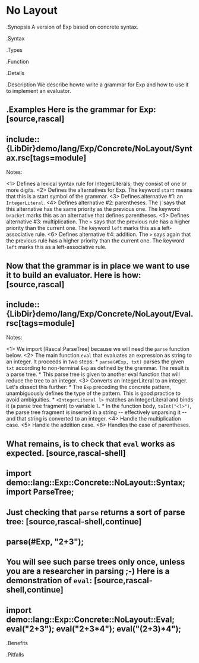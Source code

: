 # No Layout

.Synopsis
A version of Exp based on concrete syntax.

.Syntax

.Types

.Function

.Details

.Description
We describe howto write a grammar for Exp and how to use it to implement an evaluator.


.Examples
Here is the grammar for Exp:
[source,rascal]
----
include::{LibDir}demo/lang/Exp/Concrete/NoLayout/Syntax.rsc[tags=module]
----

Notes:

<1> Defines a lexical syntax rule for IntegerLiterals; they consist of one or more digits.
<2> Defines the alternatives for Exp. The keyword `start` means that this is a start symbol of the grammar.
<3> Defines alternative #1: an `IntegerLiteral`.
<4> Defines alternative #2: parentheses. The `|` says that this alternative has the same priority as the previous one.
    The keyword `bracket` marks this as an alternative that defines parentheses.
<5> Defines alternative #3: multiplication. The `>` says that the previous rule has a higher priority than the current one.
    The keyword `left` marks this as a left-associative rule.
<6> Defines alternative #4: addition. The `>` says again that the previous rule has a higher priority than the current one.
    The keyword `left` marks this as a left-associative rule.


Now that the grammar is in place we want to use it to build an evaluator. Here is how:
[source,rascal]
----
include::{LibDir}demo/lang/Exp/Concrete/NoLayout/Eval.rsc[tags=module]
----

Notes:

<1> We import [Rascal:ParseTree] because we will need the `parse` function below.
<2> The main function `eval` that evaluates an expression as string to an integer. It proceeds in two steps:
    *  `parse(#Exp, txt)` parses the given `txt` according to non-terminal `Exp` as defined by the grammar.
        The result is a parse tree.
    *  This parse tree is given to another eval function that will reduce the tree to an integer.
<3> Converts an IntegerLiteral to an integer. Let's dissect this further:
    *  The `Exp` preceding the concrete pattern, unambiguously defines the type of the pattern.
        This is good practice to avoid ambiguities.
    *  `<IntegerLiteral l>` matches an IntegerLiteral and binds it (a parse tree fragment) to variable `l`.
    *  In the function body, `toInt("<l>")`, the parse tree fragment is inserted in a string -- effectively unparsing it --
        and that string is converted to an integer.
<4> Handle the multiplication case.
<5> Handle the addition case.
<6> Handles the case of parentheses.


What remains, is to check that `eval` works as expected.
[source,rascal-shell]
----
import demo::lang::Exp::Concrete::NoLayout::Syntax;
import ParseTree;
----
Just checking that `parse` returns a sort of parse tree:
[source,rascal-shell,continue]
----
parse(#Exp, "2+3");
----
You will see such parse trees only once, unless you are a researcher in parsing ;-)
Here is a demonstration of `eval`:
[source,rascal-shell,continue]
----
import demo::lang::Exp::Concrete::NoLayout::Eval;
eval("2+3");
eval("2+3*4");
eval("(2+3)*4");
----


.Benefits

.Pitfalls

